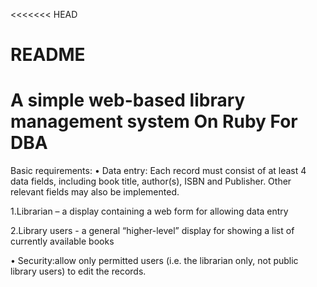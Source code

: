 <<<<<<< HEAD
# README
# A simple web-based library management system  On Ruby For DBA 
 
Basic requirements:
•	Data entry: Each record must consist of at least 4 data fields, including book title, author(s), ISBN and Publisher. Other relevant fields may also be implemented.

  1.Librarian – a display containing a web form for allowing data entry

  2.Library users - a general “higher-level” display for showing a list of currently available books


•	Security:allow only permitted users (i.e. the librarian only, not public library users) to edit the records.
